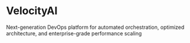 # VelocityAI
Next-generation DevOps platform for automated orchestration, optimized architecture, and enterprise-grade performance scaling

